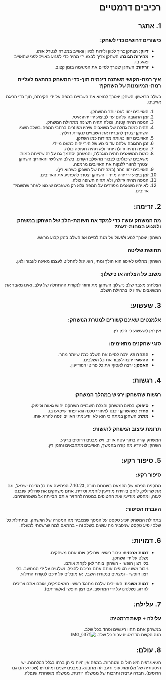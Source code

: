 <div dir='rtl' lang='he'>
  
# רכיבים דרמטיים
      
## 1. אתגר
### כישורים דרושים כדי לשחק: 
- **דיוק:** הצחקן צריך לכוון ולירות לכיוון האוייב במטרה לנטרל אותו.
- **מהירות תגובה:** השחקן צריך לבצע ירי מהיר כדי לפגוע באוייב לפני שהאוייב פוגע בו.
- **זריזות:** השחקן יצטרך לסיים את המשימה בזמן קצוב.
### איך רמת-הקושי משתנה דינמית תוך-כדי המשחק בהתאם לעליית רמת-המיומנות של השחקן?
בשלב הראשון:
השחקן יצטרך למצוא את השבויים במפה על ידי חקירתה, תוך כדי הריגת אוייבים.
  1. האוייבים יזוזו לאט יותר מהשחקן.
  2. זמן התגובה שלהם עד לביצוע ירי יהיה איטי.
  3. המפה תהיה קטנה, וכולה תהיה חשופה מתחילת המשחק.
  4. תהיה כמות גדולה של משאבים שיהיו מפוזרים ברחבי המפה.
בשלב השני:
השחקן יצטרך להבריח את השבויים לנקודת חילוץ.
1. האוייבים יזוזו באותה מהירות כמו השחקן.
2. זמן התגובה שלהם עד ביצוע של הירי יהיה כמעט מיידי.
3. המפה תהיה גדולה יותר ולא תהיה חשופה כולה.
4. כמות המשאבים תהיה מוגבלת, והמשחק יסתמך גם על זה שהייתה כמות משאבים שיכולתם לצבור מהשלב הקודם.
בשלב השלישי והאחרון:
השחקן יצטרך לחזור ללנקות את האוייבים מהמפה.
1. האוייבים יזוזו מהר (במהירות של השחקן כשהוא רץ).
2. זמן ביצוע ירי יהיה מייד - השחקן יצטרך להפתיע את האוייבים.
3. המפה תהיה גדולה, ולא תהיה חשופה כולה.
4. לא יהיו משאבים מפוזרים על המפה אלא רק משאבים שיצוצו לאחר שתשמיד אוייבים.

## 2. זרימה:
### מה המשחק עושה כדי למקד את תשומת-הלב של השחקן במשחק ולמנוע הסחות-דעת?
השחקן יצטרך לנוע ולפעול על מנת לסיים את השלב בזמן קבוע מראש.
### תחושת שליטה
השחקן מחליט לאיפה הוא הולך ומתי, הוא יכול להחליט לעצמו מאיפה לעבור ולאן.
### משוב על הצלחה או כישלון:
הצלחה: מעבר שלב
כישלון: השחקן מת וחוזר לנקודת ההתחלה של שלב. ואינו מאבד את המשאבים שהיו לו בתחילת השלב.

## 3. שעשוע:
### אלמנטים שאינם קשורים למטרת המשחק:
אין זמן לשעשוע כי הזמן רץ.
### סוגי שחקנים מתאימים:
- **התחרותי:** ירצה לסיים את השלב כמה שיותר מהר.
- **ההשגי:** ירצה לעבור את כל השלבים.
- **האספן:** ירצה לאסוף את כל פריטי המודיעין.

## 4. רגשות:
### רגשות שהשחקן ירגיש במהלך המשחק:
- **סיפוק:** בסיום המשחק והצלת השבויים השחקם יחוש גאווה וסיפוק.
- **פחד:** כשהשחקן ייכנס לאיזורי סכנה הוא יפחד שיפגעו בו.
- **מתח:** השחקן במתח כי הוא לא יודע מתי האוייב ינסה להרוג אותו.

### תרומת עיצוב המשחק לרגשות:
המשחק קורה בתוך שטח אוייב, ויש מבנים הרוסים ברקע.  
השחקן לא יודע מה קורה בהמשך, האוייבים מתחבאים והזמן רץ.

## 5. סיפור רקע:
### סיפור רקע:
מתקפת הפתע של החמאס בשמחת תורה, 7.10.23 הפתיעה את כל מדינת ישראל, וגם את שרוליק, לוחם ביחידת מודיעין לוחמת וסודית.
אתם משחקים את שרוליק שנכנס לעזה, ומחפש מודיעין ואת החטופים במטרה להחזיר אותם הבייתה אל משפחותיהם.
### העברת הסיפור:
בתחילת המשחק יופיע טקסט על המסך שמסביר מה המטרה של המשחק.
ובתחילת כל שלב יופיע טקסט שמסביר מה עושים בשלב זה - בהתאם למה שרשמתי למעלה.

## 6. דמויות:
- **דמות מרכזית:**
גיבור ראשי:
    שרוליק אותו אתם משחקים.  
    נשלט על ידי השחקן.   
    בלי רצון חופשי - השחקן בוחר לאן לקחת אותם.  
גיבור משני:
    חטופים אותם אתם צריכים להציל.
    נשלטים על ידי המחשב.
    בלי רצון חופשי - נמצאים בנקודת השבי, ואז מובלים על ידכם לנקודת החילוץ.  

- **דמות משנית:** האוייבים שלכם
מתנגד ראשי:
    חמאסניקים, אותם אתם צריכים להרוג.
    נשלטים על ידי המחשב.
    עם רצון חופשי (אלגוריתם).

    
## 7. עלילה:
### עלילה + קשת דרמטית:
במשחק אתם תחוו ריגושים ופחד בכל שלב.  
הנה הקשת הדרמטית עבור כל שלב.
![IMG_0371](https://github.com/user-attachments/assets/06cf9859-9349-46d0-997f-91411ee44eec)





## 8. עולם:

הגיאוגרפיה היא חול ים ומנהרות.
במפה אין חיות כי הן ברחו בגלל המלחמה.
יש היסטוריה של מלחמות עוני ורעב וזה מתבטא במבנים ישנים ומוזנחים (שכרגע הם גם הרוסים).
חברה ערבית ותרבות של ממשלה רודנית.
ממשלה מושחתת שנפלה.





</div>
